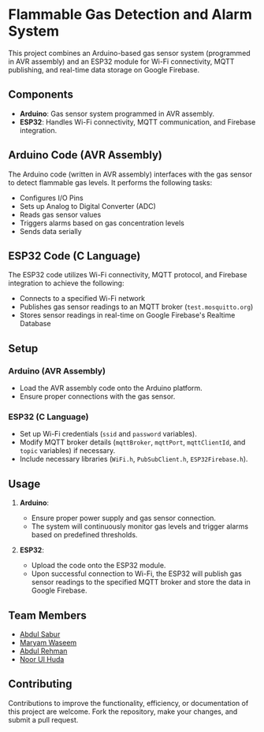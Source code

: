 # Flammable Gas Detection and Alarm System

This project combines an Arduino-based gas sensor system (programmed in AVR assembly) and an ESP32 module for Wi-Fi connectivity, MQTT publishing, and real-time data storage on Google Firebase.

## Components

- **Arduino**: Gas sensor system programmed in AVR assembly.
- **ESP32**: Handles Wi-Fi connectivity, MQTT communication, and Firebase integration.

## Arduino Code (AVR Assembly)

The Arduino code (written in AVR assembly) interfaces with the gas sensor to detect flammable gas levels. It performs the following tasks:
- Configures I/O Pins
- Sets up Analog to Digital Converter (ADC)
- Reads gas sensor values
- Triggers alarms based on gas concentration levels
- Sends data serially

## ESP32 Code (C Language)

The ESP32 code utilizes Wi-Fi connectivity, MQTT protocol, and Firebase integration to achieve the following:
- Connects to a specified Wi-Fi network
- Publishes gas sensor readings to an MQTT broker (`test.mosquitto.org`)
- Stores sensor readings in real-time on Google Firebase's Realtime Database

## Setup

### Arduino (AVR Assembly)
- Load the AVR assembly code onto the Arduino platform.
- Ensure proper connections with the gas sensor.

### ESP32 (C Language)
- Set up Wi-Fi credentials (`ssid` and `password` variables).
- Modify MQTT broker details (`mqttBroker`, `mqttPort`, `mqttClientId`, and `topic` variables) if necessary.
- Include necessary libraries (`WiFi.h`, `PubSubClient.h`, `ESP32Firebase.h`).

## Usage

1. **Arduino**:
   - Ensure proper power supply and gas sensor connection.
   - The system will continuously monitor gas levels and trigger alarms based on predefined thresholds.

2. **ESP32**:
   - Upload the code onto the ESP32 module.
   - Upon successful connection to Wi-Fi, the ESP32 will publish gas sensor readings to the specified MQTT broker and store the data in Google Firebase.

## Team Members

- [Abdul Sabur](https://github.com/alsabur20)
- [Maryam Waseem](https://github.com/maryamw24)
- [Abdul Rehman](https://github.com/AbdulRehman7590)
- [Noor Ul Huda](https://github.com/noorulhuda789)
  
## Contributing

Contributions to improve the functionality, efficiency, or documentation of this project are welcome. Fork the repository, make your changes, and submit a pull request.

